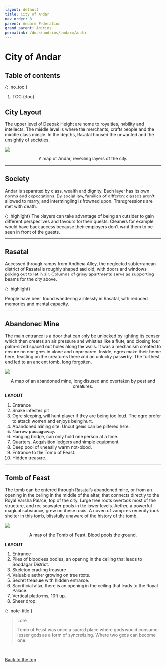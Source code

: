 ```yaml
---
layout: default
title: City of Andar
nav_order: 8
parent: Andarm Federation
grand_parent: Andrios
permalink: /docs/andrios/andarm/andar
---
```


# City of Andar

## Table of contents
{: .no_toc }
1. TOC
{:toc}

## City Layout
The upper level of Deepak Height are home to royalties, nobility and intellects. The middle level is where the merchants, crafts people and the middle class mingle. In the depths, Rasatal housed the unwanted and the unsightly of societies.

![](../../../assets/images-andrios/map_andar.png)
<p style="text-align: center;">A map of Andar, revealing layers of the city.</p>

---
## Society
Andar is separated by class, wealth and dignity. Each layer has its own norms and expectations. By social law, families of different classes aren’t allowed to marry, and intermingling is frowned upon. Transgressions are met with death.

{: .highlight}
 The players can take advantage of being an outsider to gain different perspectives and favours for their quests. Cleaners for example would have back access because their employers don’t want them to be seen in front of the guests.

---
## Rasatal
Accessed through ramps from Andhera Alley, the neglected subterranean district of Rasatal is roughly shaped and old, with doors and windows poking out to let in air. Columns of grimy apartments serve as supporting beams for the city above. 

{: .highlight}

People have been found wandering aimlessly in Rasatal, with reduced memories and mental capacity.

---
## Abandoned Mine
The main entrance is a door that can only be unlocked by lighting its censer which then creates an air pressure and whistles like a flute, and closing four palm-sized spaced out holes along the walls. It was a mechanism created to ensure no one goes in alone and unprepared.
Inside, ogres make their home here, feasting on the creatures there and an unlucky passerby. The furthest end led to an ancient tomb, long forgotten.

![](../../../assets/images-andrios/abandoned_mine.png)
<p style="text-align: center;">A map of an abandoned mine, long disused and overtaken by pest and creatures.</p>

**LAYOUT**
1. Entrance
2. Snake infested pit
3. Ogre sleeping, will hunt player if they are being too loud. The ogre prefer to attack women and enjoys being hurt.
4. Abandoned mining site. Uncut gems can be pilfered here.
5. Narrow passageway.
6. Hanging bridge, can only hold one person at a time.
7. Quarters. Acquisition ledgers and simple equipment.
8. Deep pool of uneasily warm not-blood.
9. Entrance to the Tomb of Feast. 
10. Hidden treasure.

---
## Tomb of Feast
The tomb can be entered through Rasatal’s abandoned mine, or from an opening in the ceiling in the middle of the altar, that connects directly to the Royal Varsha Palace, top of the city.
Large tree roots overtook most of the structure, and red seawater pools in the lower levels. Aether, a powerful magical substance, grew on these roots.
A coven of vampires recently took shelter in this tomb, blissfully unaware of the history of the tomb.

![](../../../assets/images-andrios/tomb_of_feast.png)
<p style="text-align: center;">A map of the Tomb of Feast. Blood pools the ground.</p>

**LAYOUT**
1. Entrance
2. Piles of bloodless bodies, an opening in the ceiling that leads to Soodagar District.
3. Skeleton cradling treasure
4. Valuable aether growing on tree roots.
5. Secret treasure with hidden entrance.
6. Sacrificial altar, there is an opening in the ceiling that leads to the Royal Palace.
7. Vertical platforms, 10ft up.
8. Sheer drop.

{: .note-title }
> Lore
> 
> Tomb of Feast was once a sacred place where gods would consume lesser gods as a form of syncretizing. Where two gods can become one.

<br>

[Back to the top](#city-of-andar)